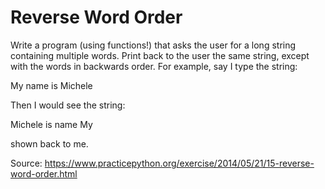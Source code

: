 # Reverse Word Order
Write a program (using functions!) that asks the user for a long string containing multiple words. Print back to the user the same string, except with the words in backwards order. For example, say I type the string:

 My name is Michele

Then I would see the string:

  Michele is name My

shown back to me.

Source: https://www.practicepython.org/exercise/2014/05/21/15-reverse-word-order.html